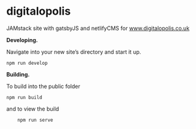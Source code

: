 # digitalopolis
JAMstack site with gatsbyJS and netlifyCMS for www.digitalopolis.co.uk

**Developing.**

Navigate into your new site’s directory and start it up.

    npm run develop
    

**Building.**

To build into the public folder

    npm run build
		
and to view the build

		npm run serve